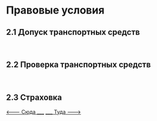 <h1>Правовые условия</h1>

<h2>2.1 Допуск транспортных средств</h2>
<br>
<h2>2.2 Проверка транспортных средств</h2>
<br>
<h2>2.3 Страховка</h2>

[<--- Сюда ___](/01%20-%20human%20risk%20factor.md)
[___ Туда --->](/03%20-%20road%20signs%20&%20equipment.md)
